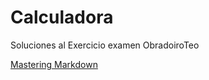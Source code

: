 # Calculadora

Soluciones al Exercicio examen ObradoiroTeo

[Mastering Markdown](https://guides.github.com/features/mastering-markdown/)
